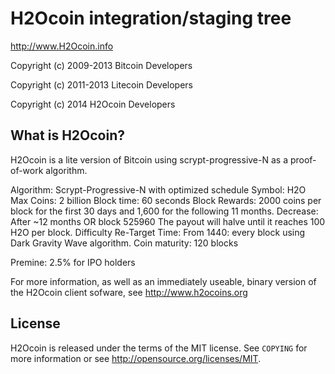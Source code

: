 H2Ocoin integration/staging tree
================================

http://www.H2Ocoin.info

Copyright (c) 2009-2013 Bitcoin Developers

Copyright (c) 2011-2013 Litecoin Developers

Copyright (c) 2014 H2Ocoin Developers

What is H2Ocoin?
----------------

H2Ocoin is a lite version of Bitcoin using scrypt-progressive-N as a proof-of-work algorithm.

Algorithm: Scrypt-Progressive-N with optimized schedule
Symbol: H2O
Max Coins: 2 billion
Block time: 60 seconds
Block Rewards: 2000 coins per block for the first 30 days and 1,600 for the following 11 months.
Decrease: After ~12 months OR block 525960 The payout will halve until it reaches 100 H2O per block.
Difficulty Re-Target Time: From 1440: every block using Dark Gravity Wave algorithm.
Coin maturity: 120 blocks

Premine: 2.5% for IPO holders

For more information, as well as an immediately useable, binary version of
the H2Ocoin client sofware, see http://www.h2ocoins.org

License
-------

H2Ocoin is released under the terms of the MIT license. See `COPYING` for more
information or see http://opensource.org/licenses/MIT.
